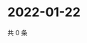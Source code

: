 # 2022-01-22

共 0 条

<!-- BEGIN WEIBO -->
<!-- 最后更新时间 Sat Jan 22 2022 15:10:19 GMT+0800 (China Standard Time) -->

<!-- END WEIBO -->
